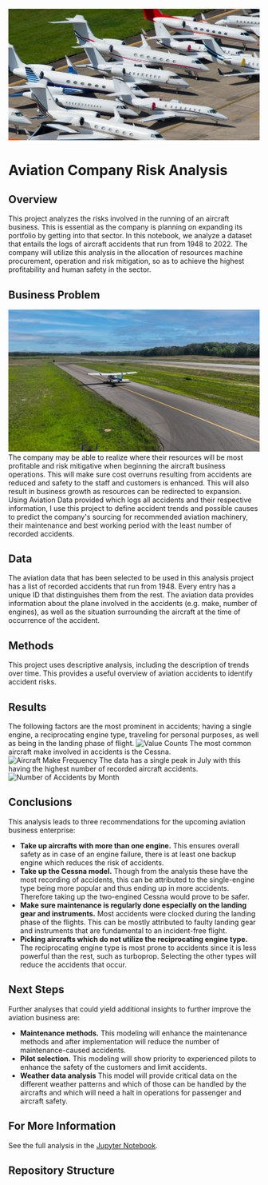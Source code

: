 ![Aircrafts Image](images/aircrafts.png)
# Aviation Company Risk Analysis
## Overview
This project analyzes the risks involved in the running of an aircraft business. This is essential as the company is planning on expanding its portfolio by getting into that sector. In this notebook, we analyze a dataset that entails the logs of aircraft accidents that run from 1948 to 2022. The company will utilize this analysis in the allocation of resources machine procurement, operation and risk mitigation, so as to achieve the highest profitability and human safety in the sector.
## Business Problem
![Small Aircraft](images/aircraft_2.png)
The company may be able to realize where their resources will be most profitable and risk mitigative when beginning the aircraft business operations. This will make sure cost overruns resulting from accidents are reduced and safety to the staff and customers is enhanced. This will also result in business growth as resources can be redirected to expansion. Using Aviation Data provided which logs all accidents and their respective information, I use this project to define accident trends and possible causes to predict the company's sourcing for recommended aviation machinery, their maintenance and best working period with the least number of recorded accidents.
## Data
The aviation data that has been selected to be used in this analysis project has a list of recorded accidents that run from 1948. Every entry has a unique ID that distinguishes them from the rest. The aviation data provides information about the plane involved in the accidents (e.g. make, number of engines), as well as the situation surrounding the aircraft at the time of occurrence of the accident.
## Methods
This project uses descriptive analysis, including the description of trends over time. This provides a useful overview of aviation accidents to identify accident risks.
## Results
The following factors are the most prominent in accidents; having a single engine, a reciprocating engine type, traveling for personal purposes, as well as being in the landing phase of flight.
![Value Counts](images/value_counts)
The most common aircraft make involved in accidents is the Cessna.
![Aircraft Make Frequency](images/top_10_most_common_makes)
The data has a single peak in July with this having the highest number of recorded aircraft accidents.
![Number of Accidents by Month](number_of_accidents_by_month)
## Conclusions
This analysis leads to three recommendations for the upcoming aviation business enterprise:
 - **Take up aircrafts with more than one engine.** This ensures overall safety as in case of an engine failure, there is at least one backup engine which reduces the risk of accidents.
 - **Take up the Cessna model.** Though from the analysis these have the most recording of accidents, this can be attributed  to the single-engine type being more popular and thus ending up in more accidents. Therefore taking up the two-engined Cessna would prove to be safer.
 - **Make sure maintenance is regularly done especially on the landing gear and instruments.** Most accidents were clocked during the landing phase of the flights. This can be mostly attributed to faulty landing gear and instruments that are fundamental to an incident-free flight.
 - **Picking aircrafts which do not utilize the reciprocating engine type.** The reciprocating engine type is most prone to accidents since it is less powerful than the rest, such as turboprop. Selecting the other types will reduce the accidents that occur.
## Next Steps
Further analyses that could yield additional insights to further improve the aviation business are:
 - **Maintenance methods.** This modeling will enhance the maintenance methods and after implementation will reduce the number of maintenance-caused accidents.
 - **Pilot selection.** This modeling will show priority to experienced pilots to enhance the safety of the customers and limit accidents.
 - **Weather data analysis** This model will provide critical data on the different weather patterns and which of those can be handled by the aircrafts and which will need a halt in operations for passenger and aircraft safety.
## For More Information
See the full analysis in the [Jupyter Notebook](aviation_company_risk_analysis.ipynb).
## Repository Structure
